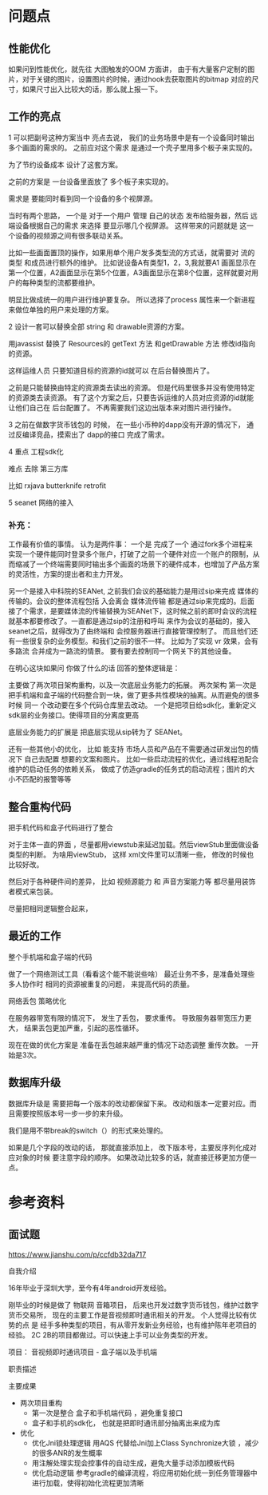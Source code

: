 # 问题点

## 性能优化

如果问到性能优化，就先往 大图触发的OOM 方面讲， 
由于有大量客户定制的图片，对于关键的图片，设置图片的时候，通过hook去获取图片的bitmap 对应的尺寸，如果尺寸出入比较大的话，那么就上报一下。



## 工作的亮点



1 可以把副号这种方案当中 亮点去说，
我们的业务场景中是有一个设备同时输出多个画面的需求的。
之前应对这个需求 是通过一个壳子里用多个板子来实现的。

为了节约设备成本 设计了这套方案。





之前的方案是 一台设备里面放了 多个板子来实现的。

需求是 要能同时看到同一个设备的多个视屏源。

当时有两个思路， 
一个是    对于一个用户 管理 自己的状态 发布给服务器，然后 远端设备根据自己的需求 来选择 要显示哪几个视屏源。
这样带来的问题就是  这一个设备的视频源之间有很多联动关系。

比如一些画面置顶的操作，如果用单个用户发多类型流的方式话，就需要对 流的类型 和成员进行额外的维护。
比如说设备A有类型1，2，3,我就要A1 画面显示在第一个位置，A2画面显示在第5个位置，A3画面显示在第8个位置，这样就要对用户的每种类型的流都要维护。

明显比做成统一的用户进行维护要复杂。
所以选择了process 属性来一个新进程 来做位单独的用户来处理的方案。





2  设计一套可以替换全部 string 和 drawable资源的方案。

用javassist 替换了 Resources的 getText 方法 和getDrawable 方法
修改id指向的资源。

这样运维人员 只要知道目标的资源的id就可以 在后台替换图片了。

之前是只能替换由特定的资源类去读出的资源。
但是代码里很多并没有使用特定的资源类去读资源。
有了这个方案之后，只要告诉运维的人员对应资源的id就能让他们自己在
后台配置了。
不再需要我们这边出版本来对图片进行操作。

3 
之前在做数字货币钱包的 时候，  在一些小币种的dapp没有开源的情况下， 通过反编译竞品，摸索出了 dapp的接口 完成了需求。



4 重点   工程sdk化

难点 去除 第三方库

比如  rxjava  butterknife    retrofit

5 seanet 网络的接入

### 补充：

工作最有价值的事情。
认为是两件事：
 一个是 完成了一个 通过fork多个进程来实现一个硬件能同时登录多个账户，打破了之前一个硬件对应一个账户的限制，从而缩减了一个终端需要同时输出多个画面的场景下的硬件成本，也增加了产品方案的灵活性，方案的提出者和主力开发。

另一个是接入中科院的SEANet, 之前我们会议的基础能力是用过sip来完成 媒体的传输的。会议的整体流程包括 入会离会 媒体流传输 都是通过sip来完成的。后面接了个需求，是要媒体流的传输替换为SEANet下，这时候之前的即时会议的流程就基本都要修改了。一直都是通过sip的注册和呼叫 来作为会议的基础的，接入seanet之后，就得改为了由终端和 会控服务器进行直接管理控制了。  而且他们还有一些很复杂的业务模型。和我们之前的很不一样。
比如为了实现 vr 效果，会有多路流 合并成为一路流的情景。 要有要去控制同一个网关下的其他设备。

在明心这块如果问 你做了什么的话  回答的整体逻辑是：

 主要做了两次项目架构重构，以及一次底层业务能力的拓展。
两次架构 第一次是把手机端和盒子端的代码整合到一块，做了更多共性模块的抽离。从而避免的很多时候 同一 个改动要在多个代码仓库里去改动。
一个是把项目给sdk化，重新定义sdk层的业务接口。使得项目的分离度更高

底层业务能力的扩展是 把底层实现从sip转为了 SEANet。

还有一些其他小的优化， 比如 能支持 市场人员和产品在不需要通过研发出包的情况下 自己去配置 想要的文案和图片。  比如一些启动流程的优化，通过线程池配合维护的启动任务的依赖关系， 做成了仿造gradle的任务式的启动流程；图片的大小不匹配的报警等等 





## 整合重构代码

把手机代码和盒子代码进行了整合

对于主体一直的界面 ，尽量都用viewstub来延迟加载。然后viewStub里面做设备类型的判断。
为啥用viewStub， 这样 xml文件里可以清晰一些， 修改的时候也比较好改。

然后对于各种硬件间的差异， 比如 视频源能力 和 声音方案能力等 都尽量用装饰者模式来包装。

尽量把相同逻辑整合起来，

### 









## 最近的工作

整个手机端和盒子端的代码

做了一个网络测试工具（看看这个能不能说些啥）
最近业务不多，是准备处理些多人协作时 相同的资源被重复的问题， 来提高代码的质量。



网络丢包 策略优化

在服务器带宽有限的情况下， 发生了丢包， 要求重传。
导致服务器带宽压力更大， 结果丢包更加严重，引起的恶性循环。

现在在做的优化方案是 准备在丢包越来越严重的情况下动态调整 重传次数。 一开始是3次。







## 数据库升级

数据库升级是 需要把每一个版本的改动都保留下来。
改动和版本一定要对应。而且需要按照版本号一步一步的来升级。

我们是用不带break的switch（）的形式来处理的。



如果是几个字段的改动的话， 那就直接添加上， 改下版本号，主要反序列化成对应对象的时候 要注意字段的顺序。
如果改动比较多的话，就直接迁移更加方便一点。

# 参考资料

## 面试题

https://www.jianshu.com/p/ccfdb32da717











自我介绍

16年毕业于深圳大学，至今有4年android开发经验。

刚毕业的时候是做了 物联网 音箱项目， 后来也开发过数字货币钱包，维护过数字货币交易所， 现在的主要工作是音视频即时通讯相关的开发。
个人觉得比较有优势的点 是 经手多种类型的项目，有从零开发新业务经验，也有维护陈年老项目的经验。
2C  2B的项目都做过。可以快速上手可以业务类型的开发。









项目： 音视频即时通讯项目 - 盒子端以及手机端

职责描述







主要成果

- 两次项目重构
  - 第一次是整合 盒子和手机端代码 ，避免重复接口
  - 盒子和手机的sdk化， 也就是把即时通讯部分抽离出来成为库
- 优化
  - 优化Jni锁处理逻辑
    用AQS 代替给Jni加上Class Synchronize大锁 ，减少的很多ANR的发生概率
  - 
    用注解处理实现会控事件的自动生成，避免大量手动添加模板代码
  - 优化启动逻辑
    参考gradle的编译流程，将应用初始化统一到任务管理器中进行加载，使得初始化流程更加清晰











